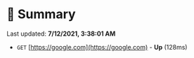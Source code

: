 # 📖 Summary
Last updated: **7/12/2021, 3:38:01 AM**

- `GET` [https://google.com](https://google.com) - **Up** (128ms)
